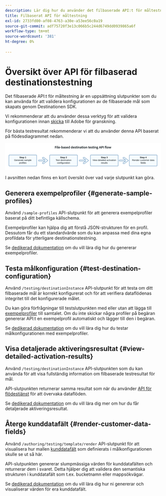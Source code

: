 ```yaml
---
description: Lär dig hur du använder det filbaserade API:t för måltestning för att validera konfigurationen av de filbaserade mål som skapats genom Destinationen SDK.
title: Filbaserat API för måltestning
exl-id: 2733fd00-af08-4763-a30e-a53ee56c0a19
source-git-commit: adf75720f3e13c066b5c244d6749dd0939865a6f
workflow-type: tm+mt
source-wordcount: '381'
ht-degree: 0%

---
```



# Översikt över API för filbaserad destinationstestning

Det filbaserade API:t för måltestning är en uppsättning slutpunkter som du kan använda för att validera konfigurationen av de filbaserade mål som skapats genom Destinationen SDK.

Vi rekommenderar att du använder dessa verktyg för att validera konfigurationen innan [skicka](../../guides/submit-destination.md) till Adobe för granskning.

För bästa testresultat rekommenderar vi att du använder denna API baserat på flödesdiagrammet nedan.

![Diagram som visar det rekommenderade testflödet för destinationen](../../assets/testing-api/batch-destinations/file-based-testing-flow.png)

I avsnitten nedan finns en kort översikt över vad varje slutpunkt kan göra.

## Generera exempelprofiler {#generate-sample-profiles}

Använd `/sample-profiles` API-slutpunkt för att generera exempelprofiler baserat på ditt befintliga källschema.

Exempelprofiler kan hjälpa dig att förstå JSON-strukturen för en profil. Dessutom får du ett standardvärde som du kan anpassa med dina egna profildata för ytterligare destinationstestning.

Se [dedikerad dokumentation](file-based-sample-profile-generation-api.md) om du vill lära dig hur du genererar exempelprofiler.

## Testa målkonfiguration {#test-destination-configuration}

Använd `/testing/destinationInstance` API-slutpunkt för att testa om ditt filbaserade mål är korrekt konfigurerat och för att verifiera dataflödenas integritet till det konfigurerade målet.

Du kan göra förfrågningar till testslutpunkten med eller utan att lägga till [exempelprofiler](file-based-sample-profile-generation-api.md) till samtalet. Om du inte skickar några profiler på begäran genererar API:t en exempelprofil automatiskt och lägger till den i begäran.

Se [dedikerad dokumentation](file-based-destination-testing-api.md) om du vill lära dig hur du testar målkonfigurationen med exempelprofiler.

## Visa detaljerade aktiveringsresultat {#view-detailed-activation-results}

Använd `/testing/destinationInstance` API-slutpunkten som du kan använda för att visa fullständig information om filbaserade testresultat för mål.

API-slutpunkten returnerar samma resultat som när du använder [API för flödestjänst](../../../api/update-destination-dataflows.md) för att övervaka dataflöden.

Se [dedikerad dokumentation](file-based-destination-results-api.md) om du vill lära dig mer om hur du får detaljerade aktiveringsresultat.

## Återge kunddatafält {#render-customer-data-fields}

Använd `/authoring/testing/template/render` API-slutpunkt för att visualisera hur mallen [kunddatafält](../../functionality/destination-configuration/customer-data-fields.md) som definierats i målkonfigurationen skulle se ut så här.

API-slutpunkten genererar slumpmässiga värden för kunddatafälten och returnerar dem i svaret. Detta hjälper dig att validera den semantiska strukturen i kunddatafält som t.ex. bucketnamn eller mappsökvägar.

Se [dedikerad dokumentation](file-based-render-template-api.md) om du vill lära dig hur ni genererar och visualiserar värden för era kunddatafält.
